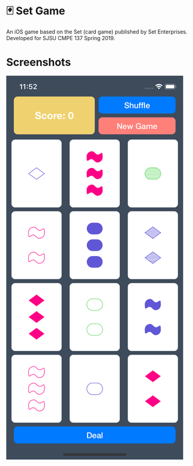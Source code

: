 # 🃏 Set Game

An iOS game based on the Set (card game) published by Set Enterprises.
Developed for SJSU CMPE 137 Spring 2019.

# Screenshots
![Gameplay](https://github.com/juancstlm/Set-Game-for-iOS/blob/screenshots/Simulator%20Screen%20Shot%20-%20iPhone%20X%20-%202019-05-28%20at%2023.52.31.png)

